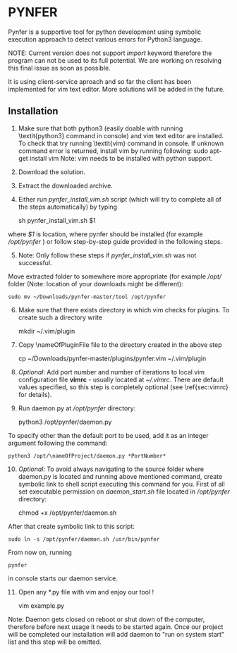 PYNFER
==============

Pynfer is a supportive tool for python development using symbolic execution approach to detect various errors for Python3 language.

NOTE: Current version does not support *import* keyword therefore the program can not be used to its full potential. We are working on resolving this final issue as soon as possible.

It is using client-service aproach and so far the client has been implemented for vim text editor. More solutions will be added in the future.

Installation
--------------

1. Make sure that both python3 (easily doable with running \textit{python3} command in console) and vim text editor are installed. To check that try running \textit{vim} command in console. If unknown command error is returned, install vim by running following:
	sudo apt-get install vim
Note: vim needs to be installed with python support.
2. Download the solution.
3. Extract the downloaded archive.
4. Either run *pynfer_install_vim.sh* script (which will try to complete all of the steps automatically) by typing 

	sh pynfer_install_vim.sh \$1

where *$1* is location, where pynfer should be installed (for example */opt/pynfer* ) or follow step-by-step guide provided in the following steps.

5. Note: Only follow these steps if *pynfer_install_vim.sh* was not successful. 

Move extracted folder to somewhere more appropriate (for example */opt/* folder (Note: location of your downloads might be different):

	sudo mv ~/Downloads/pynfer-master/tool /opt/pynfer 

6. Make sure that there exists directory in which vim checks for plugins. To create such a directory write

	mkdir ~/.vim/plugin

7. Copy \nameOfPluginFile file to the directory created in the above step

	cp ~/Downloads/pynfer-master/plugins/pynfer.vim ~/.vim/plugin

8. *Optional*: Add port number and number of iterations to local vim configuration file **vimrc** - usually located at *~/.vimrc*. There are default values specified, so this step is completely optional (see \ref{sec:vimrc} for details).

9. Run daemon.py at */opt/pynfer* directory:

	python3 /opt/pynfer/daemon.py

To specify other than the default port to be used, add it as an integer argument following the command: 

	python3 /opt/\nameOfProject/daemon.py *PortNumber*

10. *Optional:* To avoid always navigating to the source folder where daemon.py is located and running above mentioned command, create symbolic link to shell script executing this command for you. First of all set executable permission on *daemon_start.sh* file located in */opt/pynfer* directory:

	chmod +x /opt/pynfer/daemon.sh

After that create symbolic link to this script:

	sudo ln -s /opt/pynfer/daemon.sh /usr/bin/pynfer

From now on, running

	pynfer

in console starts our daemon service.

11. Open any *.py file with vim and enjoy our tool !

	vim example.py

Note: Daemon gets closed on reboot or shut down of the computer, therefore before next usage it needs to be started again. Once our project will be completed our installation will add daemon to "run on system start" list and this step will be omitted.	
